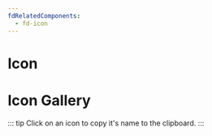 ```yaml
---
fdRelatedComponents:
  - fd-icon
---
```


# Icon

<d-example name="icon">
</d-example>

# Icon Gallery
::: tip
Click on an icon to copy it's name to the clipboard.
:::
<d-example name="all-icons">
</d-example>

